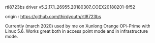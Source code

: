 rtl8723bs driver
v5.2.17.1_26955.20180307_COEX20180201-6f52

origin : https://github.com/thirdyouth/rtl8723bs

Currently (march 2020) used by me on Xunlong Orange OPi-Prime with Linux 5.6.
Works great both in access point mode and in infrastructure mode.
